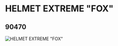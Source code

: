 # HELMET EXTREME "FOX"
## 90470
![HELMET EXTREME "FOX"](https://lc-www-live-s.legocdn.com/media/bricks/5/2/4583826.jpg)